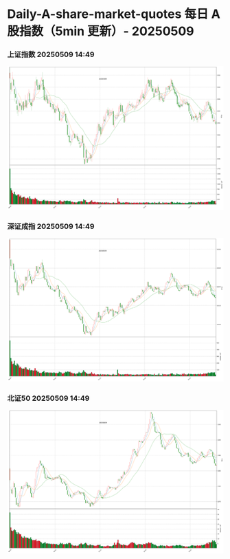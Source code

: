 
# Daily-A-share-market-quotes 每日 A 股指数（5min 更新）- 20250509

### 上证指数 20250509 14:49
![](./fig/2025/5/20250509-sh000001.png)

### 深证成指 20250509 14:49
![](./fig/2025/5/20250509-sz399001.png)

### 北证50 20250509 14:49
![](./fig/2025/5/20250509-bj899050.png)
